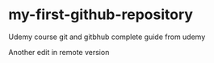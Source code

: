 # my-first-github-repository
Udemy course git and gitbhub complete guide from udemy

Another edit in remote version

